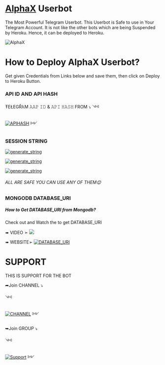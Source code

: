 # [AlphaX](https://telegram.me/AlphaXUpdates) Userbot
The Most Powerful Telegram Userbot.
This Userbot is Safe to use in Your Telegram Account.
It is not like the other bots which are being Suspended by Heroku. Hence, it can be deployed to Heroku.

![AlphaX](https://telegra.ph/file/f4bd8ce3fcfdb38f2ff1d.jpg)

# How to Deploy AlphaX Userbot?
Get given Credentials from Links below and save them, then click on Deploy to Heroku Button. 
### API ID AND API HASH 
ŦEŁEGŘλM 
𝙰𝙰𝙿 𝙸𝙳 & 𝙰𝙿𝙸 𝙷𝙰𝚂𝙷 
FROM 
 ⤵
  ༺ </p><p align="centre"><a href="my.telegram.org"> <img src="https://img.shields.io/badge/telegram-AAP_ID API_HASH-blue?style=social&logo=telegram" alt="APIHASH" /></a> ༻



### SESSION STRING 
<a href="https://replit.com/@RoyalDevendra/AlphaX-session" target="_blank"><img src="https://img.shields.io/badge/run-string__session.py-red?style=for-the-badge&logo=repl.it" alt="generate_string" /></a>

<a href="https://replit.com/@loverboyXD/ALPHA-X-2" target="_blank"><img src="https://img.shields.io/badge/run-string__session.py-red?style=for-the-badge&logo=repl.it" alt="generate_string" /></a>

<a href="https://replit.com/@loverboyXD/ALPHA-X" target="_blank"><img src="https://img.shields.io/badge/run-string__session.py-red?style=for-the-badge&logo=repl.it" alt="generate_string" /></a> 
###### ALL ARE SAFE YOU CAN USE ANY OF THEM😌


### MONGODB DATABASE_URI
##### How to Get DATABASE_URI from Mongodb?
Check out and Watch the to get DATABASE_URI 

➠ VIDEO ➣
<a fref="https://youtu.be/GzsjrTrNgEE"><img src="https://img.shields.io/badge/How%20To%20GET-DATABASE-green.svg?logo=Youtube"></a> 
 
➠ WEBSITE➢ <a href="https://www.mongodb.com/" target="_blank"><img src="https://img.shields.io/badge/MANGOdb-DATABASE_URI-green?style=for-the-badge&logo=mangodb.com" alt="DATABASE_URI" /></a>

# SUPPORT 

THIS IS SUPPORT FOR THE BOT 

➦Join CHANNEL ⤵

༺ </p><p align="centre"><a href="https://t.me/AlphaXUpdates"><img src="https://img.shields.io/badge/telegram-updates_channel-blue?style=social&logo=telegram" alt="CHANNEL" /></a> ༻


➥Join GROUP ⤵

༺ </p><p align="centre"><a href="https://t.me/AlphaXHelpChat"> <img src="https://img.shields.io/badge/telegram-Support_Group-blue?style=social&logo=telegram" alt="Support" /></a> ༻


